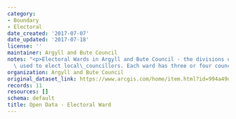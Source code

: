 ```yaml
---
category:
- Boundary
- Electoral
date_created: '2017-07-07'
date_updated: '2017-07-18'
license: ''
maintainer: Argyll and Bute Council
notes: "<p>Electoral Wards in Argyll and Bute Council - the divisions of the area\
  \ used to elect local\_councillors. Each ward has three or four councillors.</p>"
organization: Argyll and Bute Council
original_dataset_link: https://www.arcgis.com/home/item.html?id=994a49d1ceeb4808bdf9bddae3a3243c
records: 11
resources: []
schema: default
title: Open Data - Electoral Ward
---
```

